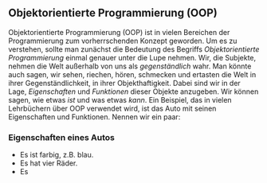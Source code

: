 ## Objektorientierte Programmierung (OOP)

Objektorientierte Programmierung (OOP) ist in vielen Bereichen der Programmierung zum vorherrschenden Konzept geworden. Um es zu verstehen, sollte man zunächst die Bedeutung des Begriffs *Objektorientierte Programmierung* einmal genauer unter die Lupe nehmen. Wir, die Subjekte, nehmen die Welt außerhalb von uns als *gegenständlich* wahr. Man könnte auch sagen, wir sehen, riechen, hören, schmecken und ertasten die Welt in ihrer Gegenständlichkeit, in ihrer Objekthaftigkeit. Dabei sind wir in der Lage, *Eigenschaften* und *Funktionen* dieser Objekte anzugeben. Wir können sagen, wie etwas *ist* und was etwas *kann*. Ein Beispiel, das in vielen Lehrbüchern über OOP verwendet wird, ist das Auto mit seinen Eigenschaften und Funktionen. Nennen wir ein paar:

### Eigenschaften eines Autos

* Es ist farbig, z.B. blau.
* Es hat vier Räder.
* Es 